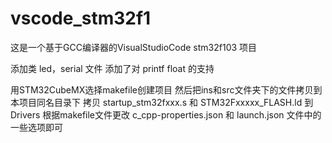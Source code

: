 # vscode_stm32f1
这是一个基于GCC编译器的VisualStudioCode stm32f103 项目

添加类 led，serial 文件
添加了对 printf float 的支持


用STM32CubeMX选择makefile创建项目
然后把ins和src文件夹下的文件拷贝到本项目同名目录下
拷贝 startup_stm32fxxx.s 和 STM32Fxxxxx_FLASH.ld 到Drivers
根据makefile文件更改 c_cpp-properties.json 和 launch.json 文件中的一些选项即可
